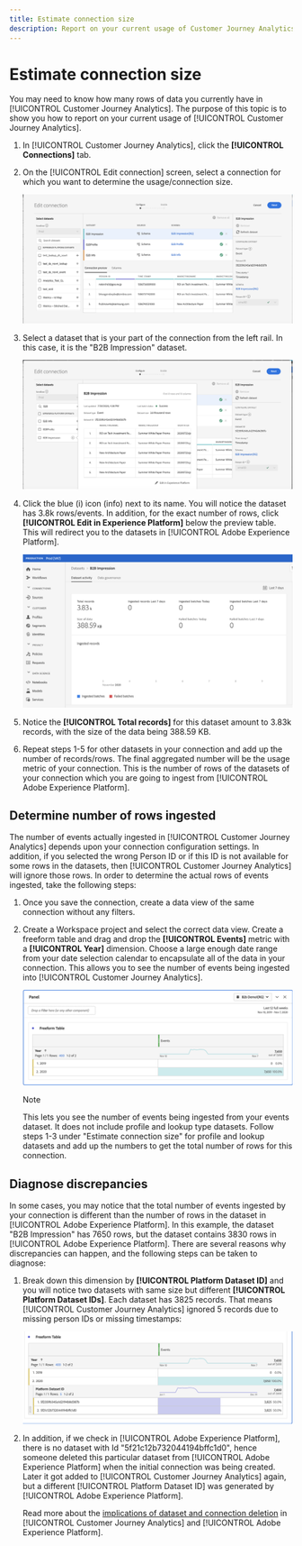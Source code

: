 ```yaml
---
title: Estimate connection size
description: Report on your current usage of Customer Journey Analytics
---
```


# Estimate connection size

You may need to know how many rows of data you currently have in [!UICONTROL Customer Journey Analytics]. The purpose of this topic is to show you how to report on your current usage of [!UICONTROL Customer Journey Analytics].

1. In [!UICONTROL Customer Journey Analytics], click the **[!UICONTROL Connections]** tab.
1. On the [!UICONTROL Edit connection] screen, select a connection for which you want to determine the usage/connection size.

    ![Edit connection](assets/edit-connection.png)

1. Select a dataset that is your part of the connection from the left rail. In this case, it is the "B2B Impression" dataset.

    ![dataset](assets/dataset.png)

1. Click the blue (i) icon (info) next to its name. You will notice the dataset has 3.8k rows/events. In addition, for the exact number of rows, click **[!UICONTROL Edit in Experience Platform]** below the preview table. This will redirect you to the datasets in [!UICONTROL Adobe Experience Platform].

    ![AEP dataset info](assets/data-size.png)

1. Notice the **[!UICONTROL Total records]** for this dataset amount to 3.83k records, with the size of the data being 388.59 KB.

1. Repeat steps 1-5 for other datasets in your connection and add up the number of records/rows. The final aggregated number will be the usage metric of your connection. This is the number of rows of the datasets of your connection which you are going to ingest from [!UICONTROL Adobe Experience Platform]. 

## Determine number of rows ingested

The number of events actually ingested in [!UICONTROL Customer Journey Analytics] depends upon your connection configuration settings. In addition, if you selected the wrong Person ID or if this ID is not available for some rows in the datasets, then [!UICONTROL Customer Journey Analytics] will ignore those rows. In order to determine the actual rows of events ingested, take the following steps:

1. Once you save the connection, create a data view of the same connection without any filters.
1. Create a Workspace project and select the correct data view. Create a freeform table and drag and drop the **[!UICONTROL Events]** metric with a **[!UICONTROL Year]** dimension. Choose a large enough date range from your date selection calendar to encapsulate all of the data in your connection. This allows you to see the number of events being ingested into [!UICONTROL Customer Journey Analytics].

    ![Workspace project](assets/event-number.png)

    >[!NOTE]
    >
    >This lets you see the number of events being ingested from your events dataset. It does not include profile and lookup type datasets. Follow steps 1-3 under "Estimate connection size" for profile and lookup datasets and add up the numbers to get the  total number of rows for this connection.

## Diagnose discrepancies

In some cases, you may notice that the total number of events ingested by your connection is different than the number of rows in the dataset in [!UICONTROL Adobe Experience Platform]. In this example, the dataset "B2B Impression" has 7650 rows, but the dataset contains 3830 rows in [!UICONTROL Adobe Experience Platform]. There are several reasons why discrepancies can happen, and the following steps can be taken to diagnose:

1. Break down this dimension by **[!UICONTROL Platform Dataset ID]** and you will notice two datasets with same size but different **[!UICONTROL Platform Dataset IDs]**. Each dataset has 3825 records. That means [!UICONTROL Customer Journey Analytics] ignored 5 records due to missing person IDs or missing timestamps:

    ![breakdown](assets/data-size2.png)

1. In addition, if we check in [!UICONTROL Adobe Experience Platform], there is no dataset with Id "5f21c12b732044194bffc1d0", hence someone deleted this particular dataset from [!UICONTROL Adobe Experience Platform] when the initial connection was being created. Later it got added to [!UICONTROL Customer Journey Analytics] again, but a different [!UICONTROL Platform Dataset ID] was generated by [!UICONTROL Adobe Experience Platform]. 

    Read more about the [implications of dataset and connection deletion](https://experienceleague.adobe.com/docs/analytics-platform/using/cja-overview/cja-faq.html?lang=en#implications-of-deleting-data-components) in [!UICONTROL Customer Journey Analytics] and [!UICONTROL Adobe Experience Platform].
